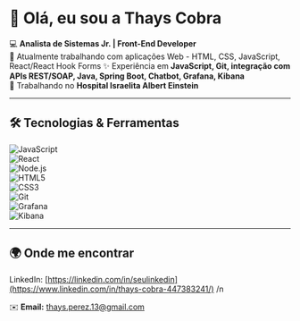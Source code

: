 # 👋 Olá, eu sou a Thays Cobra  

💻 **Analista de Sistemas Jr. | Front-End Developer**  
👑 Atualmente trabalhando com aplicações Web - HTML, CSS, JavaScript, React/React Hook Forms
✨ Experiência em **JavaScript, Git, integração com APIs REST/SOAP, Java, Spring Boot, Chatbot, Grafana, Kibana**  
🏥 Trabalhando no **Hospital Israelita Albert Einstein**  

---

## 🛠️ Tecnologias & Ferramentas
![JavaScript](https://img.shields.io/badge/JavaScript-F7DF1E?logo=javascript&logoColor=000)  
![React](https://img.shields.io/badge/React-20232A?logo=react&logoColor=61DAFB)  
![Node.js](https://img.shields.io/badge/Node.js-43853D?logo=node-dot-js&logoColor=white)  
![HTML5](https://img.shields.io/badge/HTML5-E34F26?logo=html5&logoColor=white)  
![CSS3](https://img.shields.io/badge/CSS3-1572B6?logo=css3&logoColor=white)  
![Git](https://img.shields.io/badge/Git-F05032?logo=git&logoColor=white)  
![Grafana](https://img.shields.io/badge/Grafana-F46800?logo=grafana&logoColor=white)  
![Kibana](https://img.shields.io/badge/Kibana-005571?logo=kibana&logoColor=white)  

---

## 🌍 Onde me encontrar
LinkedIn: [https://linkedin.com/in/seulinkedin](https://www.linkedin.com/in/thays-cobra-447383241/) /n

✉️ **Email:** thays.perez.13@gmail.com
